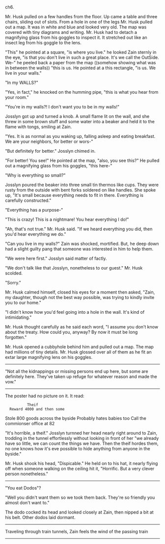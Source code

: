ch6.

Mr. Husk pulled on a few handles from the floor. Up came a table and three chairs, sliding out of slots. From a hole in one of the legs Mr. Husk pulled out a map. It was in white and blue and looked very old. The map was covered with tiny diagrams and writing. Mr. Husk had to detach a magnifying glass from his goggles to inspect it. It stretched out like an insect leg from his goggle to the lens.

"This" he pointed at a square, "is where you live." he looked Zain sternly in the eye, "is that you don't live in such a great place. It's we call the OutSide. We-" he peeled back a paper from the map ((somehow showing what was in between the walls)) "this is us. He pointed at a this rectangle, "is us. We live in your walls."

"In my WALLS?"

"Yes, in fact," he knocked on the humming pipe, "this is what you hear from your room."

"You're in my walls?! I don't want you to be in my walls!"

Josslyn got up and turned a knob. A small flame lit on the wall, and she threw in some brown stuff and some water into a beaker and held it to the flame with tongs, smiling at Zain.

"Yes. It is as normal as you waking up, falling asleep and eating breakfast. We are your neighbors, for better or wors-"

"But definitely for better." Josslyn chimed in.

"For better! You see!" He pointed at the map, "also, you see this?" He pulled out a magnifying glass from his goggles, "this here-"

"Why is everything so small?"

Josslyn poured the beaker into three small tin thermos like cups. They were rusty from the outside with bent forks soldered on like handles. She spoke up, "It's small because everything needs to fit in there. Everything is carefully constructed."

"Everything has a purpose-"

"This is crazy! This is a nightmare! You hear everything I do!"

"Ah, that's not true." Mr. Husk said. "If we heard everything you did, then you'd hear everything we do."

"Can you live in my walls?" Zain was shocked, mortified. But, he deep down had a slight guilty pang that someone was interested in him to help them.

"We were here first." Josslyn said matter of factly.

"We don't talk like that Josslyn, nonetheless to our guest." Mr. Husk scolded.

"Sorry."

Mr. Husk calmed himself, closed his eyes for a moment then asked, "Zain, my daughter, though not the best way possible, was trying to kindly invite you to our home."

"I didn't know how you'd feel going into a hole in the wall. It's kind of intimidating."

Mr. Husk thought carefully as he said each word, "I assume you don't know about the treaty. How could you, anyway? By now it must be long forgotten."

Mr. Husk opened a cubbyhole behind him and pulled out a map. The map had millions of tiny details. Mr. Husk glossed over all of them as he fit an extar large magnifying lens on his goggles.




-----------


"Not all the kidnappings or missing persons end up here, but some are definitely here. They've taken up refuge for whatever reason and made the vow."


-------------































The poster had no picture on it. It read:

	          Theif
      Reward 4000 and then some
  Stole 800 goods across the byside
      Probably hates babies too
   Call the commionser office at 82

"It's horrible, a theif." Josslyn turnned her head nearly right around to Zain, trodding in the tunnel effortlessly without looking in front of her "we already have so little, we can count the things we have. Then the theif hordes them, no one knows how it's eve possible to hide anything from anyone in the byside."

Mr. Husk shook his head, "Dispicable." He held on to his hat, it nearly flying off when someone walking on the ceiling hit it, "Horrific. But a very clever person nonetheless."



----

"You eat Dodos"?

"Well you didn't want them so we took them back. They're so friendly you almost don't want to."

The dodo cocked its head and looked closely at Zain, then nipped a bit at his belt. Other dodos laid dormant.

----


Traveling through train tunnels, Zain feels the wind of the passing train

----